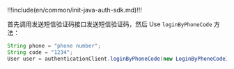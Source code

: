 !!!include(en/common/init-java-auth-sdk.md)!!!

首先调用发送短信验证码接口发送短信验证码，然后 Use `loginByPhoneCode` 方法：

```java
String phone = "phone number";
String code = "1234";
User user = authenticationClient.loginByPhoneCode(new LoginByPhoneCodeInput(phone, code)).execute();
```
